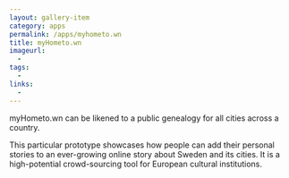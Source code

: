 ```yaml
---
layout: gallery-item
category: apps
permalink: /apps/myhometo.wn
title: myHometo.wn
imageurl:
  - 
tags:
  - 
links:
  - 
---
```


myHometo.wn can be likened to a public genealogy for all cities across a country.

This particular prototype showcases how people can add their personal stories to an ever-growing online story about Sweden and its cities. It is a high-potential crowd-sourcing tool for European cultural institutions.
